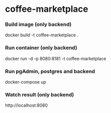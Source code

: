 # coffee-marketplace

### Build image (only backend)

docker build -t coffee-marketplace .

### Run container (only backend)

docker run -d -p 8080:8181 -t coffee-marketplace

### Run pgAdmin, postgres and backend

docker-compose up

### Watch result (only backend)

http://localhost:8080